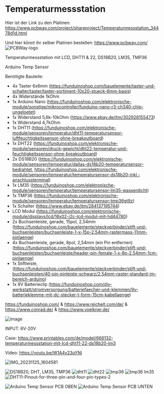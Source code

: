 # Temperaturmessstation

Hier ist der Link zu den Platinen:
https://www.pcbway.com/project/shareproject/Temperaturmessstation_34478d1d.html

Und hier könnt ihr selber Platinen bestellen: https://www.pcbway.com/
![PCBWay-logo](https://github.com/Linu-Tec/Temperaturmessstation/assets/70856050/d12e67c0-d204-4659-b56b-77cca95ddc45)


Temperaturmessstation mit LCD, DHT11 &amp; 22, DS18B20, LM35, TMP36

Arduino Temp Sensor

Benötigte Bauteile:
- 4x Taster 6x6mm    (https://funduinoshop.com/bauelemente/taster-und-schalter/taster/taster-sortiment-10x20-stueck-6mm-basis)
- 4x Widerstände 1kOhm
- 1x Arduino Nano    (https://funduinoshop.com/elektronische-module/sonstige/mikrocontroller/funduino-nano-r3-ch340-chip-ungeloetet)
- 1x Widerstand 5,6k-10kOhm    (https://www.ebay.de/itm/302928155473)
- 1x Widerstand 4,7kOhm
- 1x DHT11    (https://funduinoshop.com/elektronische-module/sensoren/temperatur/dht11-temperatursensor-luftfeuchtigkeitssensor-ohne-breakoutboard)
- 1x DHT22    (https://funduinoshop.com/elektronische-module/sensoren/druck-gewicht/dht22-temperatur-und-feuchtigkeitssensor-ohne-breakoutboard)
- 2x DS18B20  (https://funduinoshop.com/elektronische-module/sensoren/temperatur/dallas-ds18b20-temperatursensor-bedrahtet, https://funduinoshop.com/elektronische-module/sensoren/temperatur/temperatursensor-ds18b20-inkl.-anschlussterminal)
- 1x LM35    (https://funduinoshop.com/elektronische-module/sensoren/temperatur/temperatursensor-lm35-wasserdicht)
- 1x TMP36    (https://funduinoshop.com/elektronische-module/sensoren/temperatur/temperatursensor-tmp36gt9z)
- 1x Schalter     (https://www.ebay.de/itm/284137195744)
- LCD Modul    (https://funduinoshop.com/elektronische-module/displays/lcd/16x02-i2c-lcd-modul-mit-hd44780)
- 2x Buchsenleiste, gerade, 15pol, 2,54mm    (https://funduinoshop.com/bauelemente/steckverbinder/stift-und-buchsenleisten/buchsenleiste-1-x-15p-2.54mm-rastermass-11mm-pinlaenge)
- 4x Buchsenleiste, gerade, 8pol, 2,54mm (ein Pin entfernen)    (https://funduinoshop.com/bauelemente/steckverbinder/stift-und-buchsenleisten/buchsenleiste/header-pin-female-1-x-8p-2.54mm-1cm-pinlaenge)
- 1x Stiftleiste, (https://funduinoshop.com/bauelemente/steckverbinder/stift-und-buchsenleisten/40-pin-pinleiste-schwarz/2.54mm-raster-standard-im-bereich-arduino)
- 1x 9V Batterieclip (https://funduinoshop.com/diy-werkstatt/stromversorgung/batteriefaecher-und-klemmen/9v-batterieklemme-mit-dc-stecker-t-form-15cm-kabellaenge)

https://funduinoshop.com/ & https://www.reichelt.com/de/ & https://www.conrad.de/ & https://www.voelkner.de/

![image](https://github.com/18-Sunil-18/Temperaturmessstation/assets/70856050/8d4179bb-146a-45c1-97af-b873db9cb2a7)

INPUT: 6V-20V

Case: https://www.printables.com/de/model/666132-temperaturmessstation-mit-lcd-dht11-22-ds18b20-lm3

Video:
https://youtu.be/W1A4v23uYNI

![IMG_20231125_1604581](https://github.com/Linu-Tec/Temperaturmessstation/assets/70856050/49d235d8-c477-4b20-8fdf-028c2c843108)

![DS18B20, DHT, LM35, TMP36](https://github.com/Linu-Tec/Temperaturmessstation/assets/70856050/fe7639dc-cd60-4d7a-b2fb-a2f9d8cdbfcf)
![dht11](https://github.com/Linu-Tec/Temperaturmessstation/assets/70856050/5bbb8029-0b49-4ec5-a860-8467b2c1313f)
![dht22](https://github.com/Linu-Tec/Temperaturmessstation/assets/70856050/108fa481-6787-4206-b724-365d7401ae00)
![tmp36](https://github.com/Linu-Tec/Temperaturmessstation/assets/70856050/79f79050-cc05-42db-9597-b1489ae5db27)
![tmp36 lm35](https://github.com/Linu-Tec/Temperaturmessstation/assets/70856050/08a16746-45ab-4e20-b74d-5b69c992188f)
![DHT11-Pinout-for-three-pin-and-four-pin-types-2](https://github.com/Linu-Tec/Temperaturmessstation/assets/70856050/926df181-00d7-4c6e-b8f2-d667019e4848)





![Arduino Temp Sensor PCB OBEN](https://github.com/18-Sunil-18/Temperaturmessstation/assets/70856050/fdc6e3f3-e07e-4392-8543-84f62b7d7a83)
![Arduino Temp Sensor PCB UNTEN](https://github.com/18-Sunil-18/Temperaturmessstation/assets/70856050/86ebf3c2-5151-45ad-838a-6f54864f883c)

